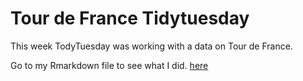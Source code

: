 # Tour de France Tidytuesday

This week TodyTuesday was working with a data on Tour de France. 

Go to my Rmarkdown file to see what I did. [here](https://github.com/shahp7/Tour_de_France_Tidytuesday/blob/master/Tour_de_France.Rmd)
